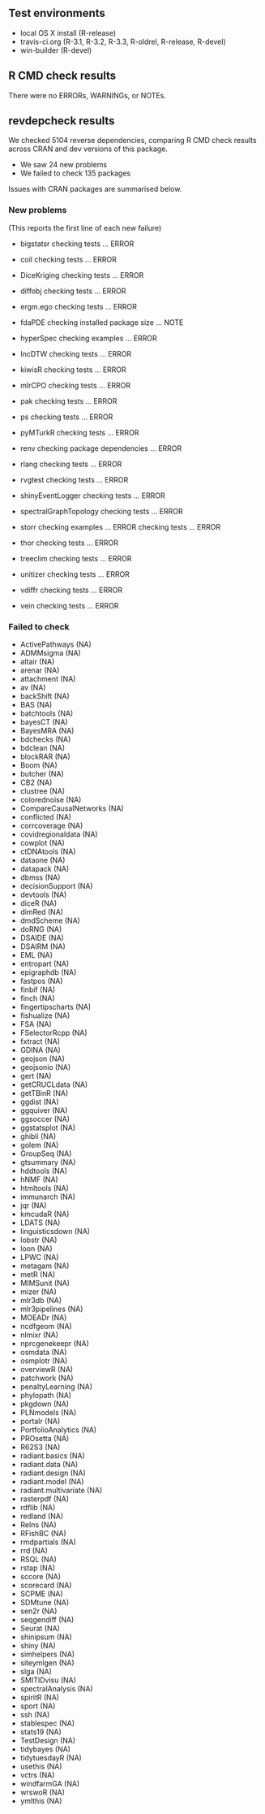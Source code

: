 ## Test environments

* local OS X install (R-release)
* travis-ci.org (R-3.1, R-3.2, R-3.3, R-oldrel, R-release, R-devel)
* win-builder (R-devel)

## R CMD check results

There were no ERRORs, WARNINGs, or NOTEs.

## revdepcheck results

We checked 5104 reverse dependencies, comparing R CMD check results across CRAN and dev versions of this package.

 * We saw 24 new problems
 * We failed to check 135 packages

Issues with CRAN packages are summarised below.

### New problems
(This reports the first line of each new failure)

* bigstatsr
  checking tests ... ERROR

* coil
  checking tests ... ERROR

* DiceKriging
  checking tests ... ERROR

* diffobj
  checking tests ... ERROR

* ergm.ego
  checking tests ... ERROR

* fdaPDE
  checking installed package size ... NOTE

* hyperSpec
  checking examples ... ERROR

* IncDTW
  checking tests ... ERROR

* kiwisR
  checking tests ... ERROR

* mlrCPO
  checking tests ... ERROR

* pak
  checking tests ... ERROR

* ps
  checking tests ... ERROR

* pyMTurkR
  checking tests ... ERROR

* renv
  checking package dependencies ... ERROR

* rlang
  checking tests ... ERROR

* rvgtest
  checking tests ... ERROR

* shinyEventLogger
  checking tests ... ERROR

* spectralGraphTopology
  checking tests ... ERROR

* storr
  checking examples ... ERROR
  checking tests ... ERROR

* thor
  checking tests ... ERROR

* treeclim
  checking tests ... ERROR

* unitizer
  checking tests ... ERROR

* vdiffr
  checking tests ... ERROR

* vein
  checking tests ... ERROR

### Failed to check

* ActivePathways        (NA)
* ADMMsigma             (NA)
* altair                (NA)
* arenar                (NA)
* attachment            (NA)
* av                    (NA)
* backShift             (NA)
* BAS                   (NA)
* batchtools            (NA)
* bayesCT               (NA)
* BayesMRA              (NA)
* bdchecks              (NA)
* bdclean               (NA)
* blockRAR              (NA)
* Boom                  (NA)
* butcher               (NA)
* CB2                   (NA)
* clustree              (NA)
* colorednoise          (NA)
* CompareCausalNetworks (NA)
* conflicted            (NA)
* corrcoverage          (NA)
* covidregionaldata     (NA)
* cowplot               (NA)
* ctDNAtools            (NA)
* dataone               (NA)
* datapack              (NA)
* dbmss                 (NA)
* decisionSupport       (NA)
* devtools              (NA)
* diceR                 (NA)
* dimRed                (NA)
* dmdScheme             (NA)
* doRNG                 (NA)
* DSAIDE                (NA)
* DSAIRM                (NA)
* EML                   (NA)
* entropart             (NA)
* epigraphdb            (NA)
* fastpos               (NA)
* finbif                (NA)
* finch                 (NA)
* fingertipscharts      (NA)
* fishualize            (NA)
* FSA                   (NA)
* FSelectorRcpp         (NA)
* fxtract               (NA)
* GDINA                 (NA)
* geojson               (NA)
* geojsonio             (NA)
* gert                  (NA)
* getCRUCLdata          (NA)
* getTBinR              (NA)
* ggdist                (NA)
* ggquiver              (NA)
* ggsoccer              (NA)
* ggstatsplot           (NA)
* ghibli                (NA)
* golem                 (NA)
* GroupSeq              (NA)
* gtsummary             (NA)
* hddtools              (NA)
* hNMF                  (NA)
* htmltools             (NA)
* immunarch             (NA)
* jqr                   (NA)
* kmcudaR               (NA)
* LDATS                 (NA)
* linguisticsdown       (NA)
* lobstr                (NA)
* loon                  (NA)
* LPWC                  (NA)
* metagam               (NA)
* metR                  (NA)
* MIMSunit              (NA)
* mizer                 (NA)
* mlr3db                (NA)
* mlr3pipelines         (NA)
* MOEADr                (NA)
* ncdfgeom              (NA)
* nlmixr                (NA)
* nprcgenekeepr         (NA)
* osmdata               (NA)
* osmplotr              (NA)
* overviewR             (NA)
* patchwork             (NA)
* penaltyLearning       (NA)
* phylopath             (NA)
* pkgdown               (NA)
* PLNmodels             (NA)
* portalr               (NA)
* PortfolioAnalytics    (NA)
* PROsetta              (NA)
* R62S3                 (NA)
* radiant.basics        (NA)
* radiant.data          (NA)
* radiant.design        (NA)
* radiant.model         (NA)
* radiant.multivariate  (NA)
* rasterpdf             (NA)
* rdflib                (NA)
* redland               (NA)
* ReIns                 (NA)
* RFishBC               (NA)
* rmdpartials           (NA)
* rrd                   (NA)
* RSQL                  (NA)
* rstap                 (NA)
* sccore                (NA)
* scorecard             (NA)
* SCPME                 (NA)
* SDMtune               (NA)
* sen2r                 (NA)
* seqgendiff            (NA)
* Seurat                (NA)
* shinipsum             (NA)
* shiny                 (NA)
* simhelpers            (NA)
* siteymlgen            (NA)
* slga                  (NA)
* SMITIDvisu            (NA)
* spectralAnalysis      (NA)
* spiritR               (NA)
* sport                 (NA)
* ssh                   (NA)
* stablespec            (NA)
* stats19               (NA)
* TestDesign            (NA)
* tidybayes             (NA)
* tidytuesdayR          (NA)
* usethis               (NA)
* vctrs                 (NA)
* windfarmGA            (NA)
* wrswoR                (NA)
* ymlthis               (NA)
